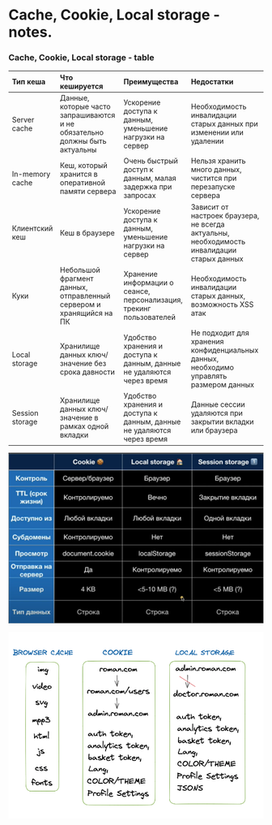 # Cache, Cookie, Local storage - notes.

### Cache, Cookie, Local storage - table

| Тип кеша |	Что кешируется	| Преимущества	| Недостатки |
| :----------------- | :------------------ | :----------------- | :------------------ |
| Server cache	| Данные, которые часто запрашиваются и не обязательно должны быть актуальны |	Ускорение доступа к данным, уменьшение нагрузки на сервер	| Необходимость инвалидации старых данных при изменении или удалении |
| In-memory cache	| Кеш, который хранится в оперативной памяти сервера |	Очень быстрый доступ к данным, малая задержка при запросах | Нельзя хранить много данных, чистится при перезапуске сервера |
| Клиентский кеш	| Кеш в браузере	| Ускорение доступа к данным, уменьшение нагрузки на сервер |	Зависит от настроек браузера, не всегда актуальны, необходимость инвалидации старых данных |
| Куки	| Небольшой фрагмент данных, отправленный сервером и хранящийся на ПК |	Хранение информации о сеансе, персонализация, трекинг пользователей |	Необходимость инвалидации старых данных, возможность XSS атак |
| Local storage	| Хранилище данных ключ/значение без срока давности	| Удобство хранения и доступа к данным, данные не удаляются через время	| Не подходит для хранения конфиденциальных данных, необходимо управлять размером данных |
| Session storage	| Хранилище данных ключ/значение в рамках одной вкладки	| Удобство хранения и доступа к данным, данные не удаляются через время	| Данные сессии удаляются при закрытии вкладки или браузера |

![table](https://github.com/RomanPravdiuk/Cache-Cookie-Local-storage/blob/main/table.jpeg)

![example](https://github.com/RomanPravdiuk/Cache-Cookie-Local-storage/blob/main/MY.png)
